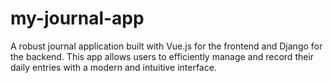 # my-journal-app
A robust journal application built with Vue.js for the frontend and Django for the backend. This app allows users to efficiently manage and record their daily entries with a modern and intuitive interface.
